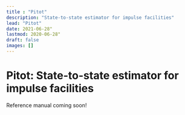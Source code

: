 ```yaml
---
title : "Pitot"
description: "State-to-state estimator for impulse facilities"
lead: "Pitot"
date: 2021-06-28"
lastmod: 2020-06-28"
draft: false
images: []
---
```




# Pitot: State-to-state estimator for impulse facilities

Reference manual coming soon!
